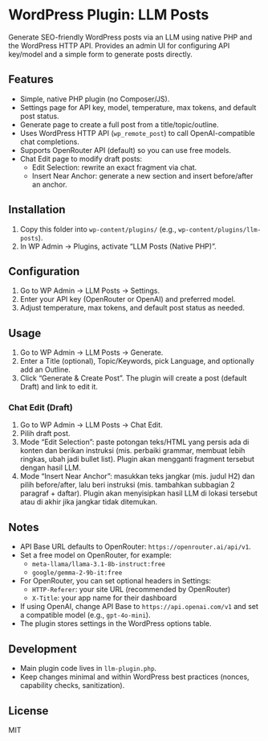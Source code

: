 # WordPress Plugin: LLM Posts

Generate SEO-friendly WordPress posts via an LLM using native PHP and the WordPress HTTP API. Provides an admin UI for configuring API key/model and a simple form to generate posts directly.

## Features
- Simple, native PHP plugin (no Composer/JS). 
- Settings page for API key, model, temperature, max tokens, and default post status.
- Generate page to create a full post from a title/topic/outline.
- Uses WordPress HTTP API (`wp_remote_post`) to call OpenAI-compatible chat completions.
- Supports OpenRouter API (default) so you can use free models.
- Chat Edit page to modify draft posts:
  - Edit Selection: rewrite an exact fragment via chat.
  - Insert Near Anchor: generate a new section and insert before/after an anchor.

## Installation
1. Copy this folder into `wp-content/plugins/` (e.g., `wp-content/plugins/llm-posts`).
2. In WP Admin → Plugins, activate “LLM Posts (Native PHP)”.

## Configuration
1. Go to WP Admin → LLM Posts → Settings.
2. Enter your API key (OpenRouter or OpenAI) and preferred model.
3. Adjust temperature, max tokens, and default post status as needed.

## Usage
1. Go to WP Admin → LLM Posts → Generate.
2. Enter a Title (optional), Topic/Keywords, pick Language, and optionally add an Outline.
3. Click “Generate & Create Post”. The plugin will create a post (default Draft) and link to edit it.

### Chat Edit (Draft)
1. Go to WP Admin → LLM Posts → Chat Edit.
2. Pilih draft post.
3. Mode “Edit Selection”: paste potongan teks/HTML yang persis ada di konten dan berikan instruksi (mis. perbaiki grammar, membuat lebih ringkas, ubah jadi bullet list). Plugin akan mengganti fragment tersebut dengan hasil LLM.
4. Mode “Insert Near Anchor”: masukkan teks jangkar (mis. judul H2) dan pilih before/after, lalu beri instruksi (mis. tambahkan subbagian 2 paragraf + daftar). Plugin akan menyisipkan hasil LLM di lokasi tersebut atau di akhir jika jangkar tidak ditemukan.

## Notes
- API Base URL defaults to OpenRouter: `https://openrouter.ai/api/v1`.
- Set a free model on OpenRouter, for example:
  - `meta-llama/llama-3.1-8b-instruct:free`
  - `google/gemma-2-9b-it:free`
- For OpenRouter, you can set optional headers in Settings:
  - `HTTP-Referer`: your site URL (recommended by OpenRouter)
  - `X-Title`: your app name for their dashboard
- If using OpenAI, change API Base to `https://api.openai.com/v1` and set a compatible model (e.g., `gpt-4o-mini`).
- The plugin stores settings in the WordPress options table.

## Development
- Main plugin code lives in `llm-plugin.php`.
- Keep changes minimal and within WordPress best practices (nonces, capability checks, sanitization).

## License
MIT
